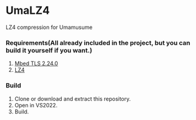 # UmaLZ4

LZ4 compression for Umamusume

### Requirements(All already included in the project, but you can build it yourself if you want.)
1. [Mbed TLS 2.24.0](https://github.com/Mbed-TLS/mbedtls)
2. [LZ4](https://github.com/lz4/lz4)


### Build
1. Clone or download and extract this repository.
2. Open in VS2022.
3. Build.
